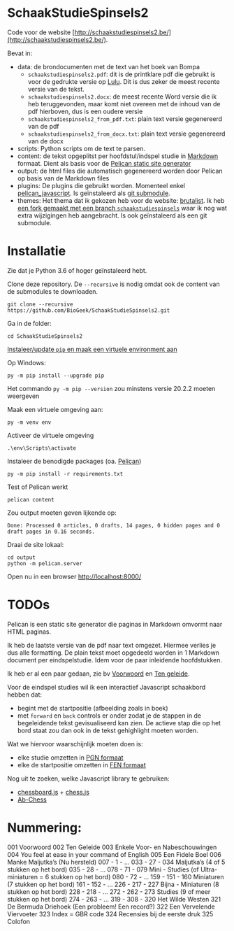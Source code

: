 # SchaakStudieSpinsels2

Code voor de website [http://schaakstudiespinsels2.be/](http://schaakstudiespinsels2.be/).

Bevat in:
 * data: de brondocumenten met de text van het boek van Bompa
     * `schaakstudiespinsels2.pdf`: dit is de printklare pdf die gebruikt is voor de gedrukte versie op [Lulu](https://www.lulu.com/de/de/shop/ignace-vandecasteele/schaakstudiespinsels-2/paperback/product-14n762rk.html). Dit is dus zeker de meest recente versie van de tekst.
     * `schaakstudiespinsels2.docx`: de meest recente Word versie die ik heb teruggevonden, maar komt niet overeen met de inhoud van de pdf hierboven, dus is een oudere versie
     * `schaakstudiespinsels2_from_pdf.txt`: plain text versie gegenereerd van de pdf
     * `schaakstudiespinsels2_from_docx.txt`: plain text versie gegenereerd van de docx
 * scripts: Python scripts om de text te parsen.
 * content: de tekst opgeplitst per hoofdstul/indspel studie in [Markdown](https://daringfireball.net/projects/markdown/) formaat. Dient als basis voor de [Pelican static site generator](https://docs.getpelican.com/en/stable/)
 * output: de html files die automatisch gegenereerd worden door Pelican op basis van de Markdown files
 * plugins: De plugins die gebruikt worden. Momenteel enkel [pelican_javascript](https://github.com/mortada/pelican_javascript). Is geïnstaleerd als [git submodule](https://github.blog/2016-02-01-working-with-submodules/).
 * themes: Het thema dat ik gekozen heb voor de website: [brutalist](https://github.com/mc-buckets/brutalist). Ik heb [een fork gemaakt met een branch `schaakstudiespinsels`](https://github.com/BioGeek/brutalist/tree/schaakstudiespinsels) waar ik nog wat extra wijzigingen heb aangebracht. Is ook geïnstaleerd als een git submodule.

# Installatie

Zie dat je Python 3.6 of hoger geïnstaleerd hebt.

Clone deze repository. De `--recursive` is nodig omdat ook de content van de submodules te downloaden.

    git clone --recursive https://github.com/BioGeek/SchaakStudieSpinsels2.git 

Ga in de folder:

    cd SchaakStudieSpinsels2

[Instaleer/update `pip` en maak een virtuele environment aan](https://packaging.python.org/guides/installing-using-pip-and-virtual-environments/)

Op Windows:

    py -m pip install --upgrade pip

Het commando `py -m pip --version` zou minstens versie 20.2.2 moeten weergeven

Maak een virtuele omgeving aan:

    py -m venv env

Activeer de virtuele omgeving

    .\env\Scripts\activate

Instaleer de benodigde packages (oa. [Pelican](https://docs.getpelican.com/en/stable/))

    py -m pip install -r requirements.txt

Test of Pelican werkt

    pelican content

Zou output moeten geven lijkende op:

    Done: Processed 0 articles, 0 drafts, 14 pages, 0 hidden pages and 0 draft pages in 0.16 seconds.    

Draai de site lokaal:

    cd output
    python -m pelican.server

Open nu in een browser [http://localhost:8000/](http://localhost:8000/)


# TODOs

Pelican is een static site generator die paginas in Markdown omvormt naar HTML paginas.

Ik heb de laatste versie  van de pdf naar text omgezet. Hiermee verlies je dus alle formatting. De plain tekst moet opgedeeld worden in 1 Markdown document per eindspelstudie. Idem voor de paar inleidende hoofdstukken.

Ik heb er al een paar gedaan, zie bv [Voorwoord](./content/pages/voorwoord.md) en [Ten geleide](./content/pages/ten_geleide.md). 

Voor de eindspel studies wil ik een interactief Javascript schaakbord hebben dat:
 * begint met de startpositie (afbeelding zoals in boek)
 * met `forward` en `back` controls er onder zodat je de stappen in de begeleidende tekst gevisualiseerd kan zien. De actieve stap die op het bord staat zou dan ook in de tekst gehighlight moeten worden.


Wat we hiervoor waarschijnlijk moeten doen is: 
* elke studie omzetten in [PGN formaat](https://en.wikipedia.org/wiki/Portable_Game_Notation)
* elke de startpositie omzetten in [FEN formaat](https://en.wikipedia.org/wiki/Forsyth%E2%80%93Edwards_Notation)

Nog uit te zoeken, welke Javascript library te gebruiken:
* [chessboard.js](https://chessboardjs.com/) + [chess.js](https://github.com/jhlywa/chess.js)
* [Ab-Chess](https://nimzozo.github.io/Ab-Chess/)




# Nummering:

001     Voorwoord
002     Ten Geleide
003     Enkele Voor- en Nabeschouwingen
004     You feel at ease in your command of English
005     Een Fidele Boel
006     Manke Maljutka’s (Nu hersteld)
007     - 1 -
... 
033     - 27 -
034     Maljutka’s (4 of 5 stukken op het bord)
035     - 28 -
...
078     - 71 -
079     Mini - Studies (of Ultra-miniaturen = 6 stukken op het bord)
080     - 72 -
...
159     - 151 -
160     Miniaturen (7 stukken op het bord)
161     - 152 -
...
226     - 217 -
227     Bijna - Miniaturen (8 stukken op het bord)
228     - 218 -
...
272     - 262 -
273     Studies (9 of meer stukken op het bord)
274     - 263 -
...
319     - 308 -
320     Het Wilde Westen
321     De Bermuda Driehoek (Een probleem! Een record?)
322     Een Vervelende Viervoeter
323     Index = GBR code
324     Recensies bij de eerste druk
325     Colofon





